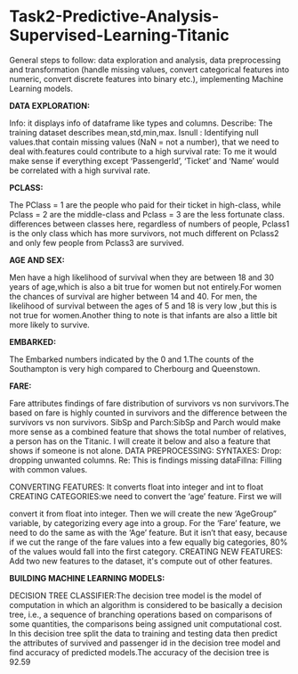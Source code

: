 # Task2-Predictive-Analysis-Supervised-Learning-Titanic
General steps to follow: data exploration and analysis, data preprocessing and transformation (handle missing values, convert categorical features into numeric, convert discrete features into binary etc.), implementing Machine Learning models.

**DATA EXPLORATION:**

Info: it displays info of dataframe like types and columns.
Describe: The training dataset describes mean,std,min,max.
Isnull : Identifying null values.that contain missing values (NaN = not a number),
that we need to deal with.features could contribute to a high survival rate:
To me it would make sense if everything except ‘PassengerId’, ‘Ticket’ and
‘Name’ would be correlated with a high survival rate.

**PCLASS:**

The PClass = 1 are the people who paid for their ticket in high-class, while Pclass
= 2 are the middle-class and Pclass = 3 are the less fortunate class.
differences between classes here, regardless of numbers of people, Pclass1 is the
only class which has more survivors, not much different on Pclass2 and only few
people from Pclass3 are survived.

**AGE AND SEX:**

Men have a high likelihood of survival when they are between 18 and 30 years of
age,which is also a bit true for women but not entirely.For women the chances of
survival are higher between 14 and 40.
For men, the likelihood of survival between the ages of 5 and 18 is very low ,but
this is not true for women.Another thing to note is that infants are also a little bit
more likely to survive.

**EMBARKED:**

The Embarked numbers indicated by the 0 and 1.The counts of the
Southampton is very high compared to Cherbourg and Queenstown.

**FARE:**

Fare attributes findings of fare distribution of survivors vs non
survivors.The based on fare is highly counted in survivors and the difference
between the survivors vs non survivors.
SibSp and Parch:SibSp and Parch would make more sense as a combined feature
that shows the total number of relatives, a person has on the Titanic. I will create it
below and also a feature that shows if someone is not alone.
DATA PREPROCESSING: SYNTAXES:
Drop: dropping unwanted columns.
Re: This is findings missing dataFillna: Filling with common values.

CONVERTING FEATURES: It converts float into integer and int to float
CREATING CATEGORIES:we need to convert the ‘age’ feature. First we will

convert it from float into integer. Then we will create the new ‘AgeGroup”
variable, by categorizing every age into a group.
For the ‘Fare’ feature, we need to do the same as with the ‘Age’ feature. But it isn’t
that easy, because if we cut the range of the fare values into a few equally big
categories,
80% of the values would fall into the first category.
CREATING NEW FEATURES: Add two new features to the dataset, it's compute
out of other features.

**BUILDING MACHINE LEARNING MODELS:**

DECISION TREE CLASSIFIER:The decision tree model is the model of
computation in which an algorithm is considered to be basically a decision tree,
i.e., a sequence of branching operations based on comparisons of some quantities,
the comparisons being assigned unit computational cost.
In this decision tree split the data to training and testing data then predict the
attributes of survived and passenger id in the decision tree model and find accuracy
of predicted models.The accuracy of the decision tree is 92.59 
